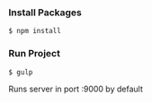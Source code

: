 ### Install Packages

<code>$ npm install</code>

### Run Project 

<code>$ gulp</code>

Runs server in port :9000 by default

